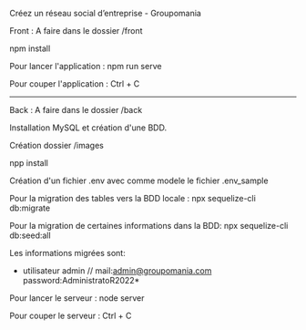 Créez un réseau social d’entreprise - Groupomania

Front : A faire dans le dossier /front

npm install

Pour lancer l'application :
npm run serve

Pour couper l'application :
Ctrl + C

---

Back : A faire dans le dossier /back

Installation MySQL et création d'une BDD.

Création dossier /images

npp install

Création d'un fichier .env avec comme modele le fichier .env_sample

Pour la migration des tables vers la BDD locale :
npx sequelize-cli db:migrate

Pour la migration de certaines informations dans la BDD:
npx sequelize-cli db:seed:all

Les informations migrées sont:

- utilisateur admin // mail:admin@groupomania.com password:AdministratoR2022\*

Pour lancer le serveur :
node server

Pour couper le serveur :
Ctrl + C
